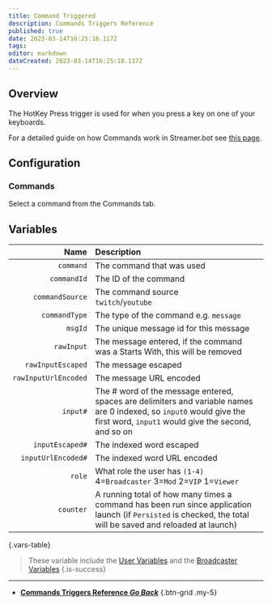 ```yaml
---
title: Command Triggered
description: Commands Triggers Reference
published: true
date: 2023-03-14T16:25:18.117Z
tags: 
editor: markdown
dateCreated: 2023-03-14T16:25:18.117Z
---
```


## Overview
The HotKey Press trigger is used for when you press a key on one of your keyboards.

For a detailed guide on how Commands work in Streamer.bot see [this page](/Commands).

## Configuration
### Commands
Select a command from the Commands tab.

## Variables
Name | Description
----:|:------------
`command` | The command that was used
`commandId` | The ID of the command
`commandSource` | The command source <br> `twitch`/`youtube`
`commandType` | The type of the command e.g. `message`
`msgId` | The unique message id for this message
`rawInput` | The message entered, if the command was a Starts With, this will be removed 
`rawInputEscaped` | The message escaped
`rawInputUrlEncoded` | The message URL encoded
`input#` | The # word of the message entered, spaces are delimiters and variable names are 0 indexed, so `input0` would give the first word, `input1` would give the second, and so on
`inputEscaped#` | The indexed word escaped
`inputUrlEncoded#` | The indexed word URL encoded
`role` | What role the user has `(1-4)` <br> 4=`Broadcaster` 3=`Mod` 2=`VIP` 1=`Viewer`
`counter` | A running total of how many times a command has been run since application launch (if `Persisted` is checked, the total will be saved and reloaded at launch)
{.vars-table}

> These variable include the [User Variables](/en/Variables/User-Variables) and the [Broadcaster Variables](/en/Variables/Broadcaster)
{.is-success}

---

- [<i class="mdi mdi-chevron-left"></i>**Commands Triggers Reference *Go Back***](/Triggers/Core/Commands)
{.btn-grid .my-5}